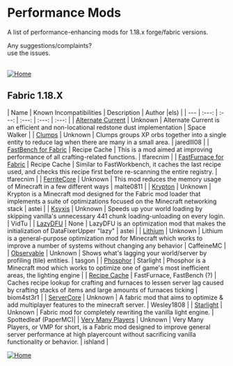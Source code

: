 # Performance Mods
A list of performance-enhancing mods for 1.18.x forge/fabric versions.

Any suggestions/complaints?<br>
use the issues.<br><br>

[![Home](https://i.imgur.com/zGuelkW.png)](/README.md)

## Fabric 1.18.X

| Name | Known Incompatibilities | Description | Author |els) |
| --- | :---: | :---: | :---: | :---: | :---: |
| [Alternate Current](https://aternos.org/addons/a/cursefabric/alternate-current) | Unknown | Alternate Current is an efficient and non-locational redstone dust implementation | Space Walker |
| [Clumps](https://aternos.org/addons/a/cursefabric/clumps) | Unknown | Clumps groups XP orbs together into a single entity to reduce lag when there are many in a small area. | jaredlll08 |
| [FastBench for Fabric](https://aternos.org/addons/a/cursefabric/fastbench-for-fabric) | Recipe Cache | This is a mod aimed at improving performance of all crafting-related functions. | tfarecnim |
| [FastFurnace for Fabric](https://aternos.org/addons/a/cursefabric/fast-furnace-for-fabric) | Recipe Cache | Similar to FastWorkbench, it caches the last recipe used, and checks this recipe first before re-scanning the entire registry. | tfarecnim |
| [FerriteCore](https://aternos.org/addons/a/cursefabric/ferritecore-fabric) | Unknown | This mod reduces the memory usage of Minecraft in a few different ways | malte0811 |
| [Krypton](https://aternos.org/addons/a/cursefabric/krypton) | Unknown | Krypton is a Minecraft mod designed for the Fabric mod loader that implements a suite of optimizations focused on the Minecraft networking stack | astei |
| [Ksyxis](https://aternos.org/addons/a/modrinthfabric/2ecVyZ49) | Unknown | Speeds up your world loading by skipping vanilla's unnecessary 441 chunk loading-unloading on every login. | VidTu |
| [LazyDFU](https://aternos.org/addons/a/cursefabric/lazydfu) | None | LazyDFU is an optimization mod that makes the initialization of DataFixerUpper "lazy" | astei |
| [Lithium](https://aternos.org/addons/a/cursefabric/lithium) | Unknown | Lithium is a general-purpose optimization mod for Minecraft which works to improve a number of systems without changing any behavior | CaffeineMC |
| [Observable](https://aternos.org/addons/a/cursefabric/observable) | Unknown | Shows what's lagging your world/server by profiling (tile) entities. | tasgon |
| [Phosphor](https://aternos.org/addons/a/cursefabric/phosphor) | Starlight | Phosphor is a Minecraft mod which works to optimize one of game's most inefficient areas, the lighting engine |
| [Recipe Cache](https://aternos.org/addons/a/cursefabric/recipe-cache) | FastFurnace, FastBench (?) | Caches recipe lookup for crafting and furnaces to lessen server lag caused by crafting stacks of items and large amounts of furnaces ticking | biom4st3r1 |
| [ServerCore](https://aternos.org/addons/a/cursefabric/servercore) | Unknown | A fabric mod that aims to optimize & add multiplayer features to the minecraft server. | Wesley1808 |
| [Starlight](https://aternos.org/addons/a/cursefabric/starlight) | Unknown | Fabric mod for completely rewriting the vanilla light engine. | Spottedleaf (PaperMC)|
| [Very Many Players](https://aternos.org/addons/a/cursefabric/vmp-fabric) | Unknown | Very Many Players, or VMP for short, is a Fabric mod designed to improve general server performance at high playercount without sacrificing vanilla functionality or behavior. | ishland |

[![Home](https://i.imgur.com/zGuelkW.png)](/README.md)
